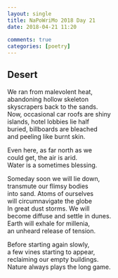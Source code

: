 ```yaml
---  
layout: single  
title: NaPoWriMo 2018 Day 21  
date: 2018-04-21 11:20  
  
comments: true  
categories: [poetry]
---  
```

## Desert  

We ran from malevolent heat,  
abandoning hollow skeleton  
skyscrapers back to the sands.  
Now, occasional car roofs are shiny  
islands, hotel lobbies lie half  
buried, billboards are bleached  
and peeling like burnt skin.  

Even here, as far north as we  
could get, the air is arid.  
Water is a sometimes blessing.  

Someday soon we will lie down,  
transmute our flimsy bodies  
into sand. Atoms of ourselves  
will circumnavigate the globe  
In great dust storms. We will  
become diffuse and settle in dunes.  
Earth will exhale for millenia,  
an unheard release of tension.  

Before starting again slowly,  
a few vines starting to appear,  
reclaiming our empty buildings.  
Nature always plays the long game.  
